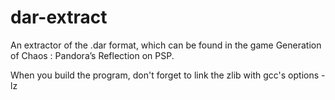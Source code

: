 dar-extract
===========

An extractor of the .dar format, which can be found in the game Generation of Chaos : Pandora’s Reflection on PSP.

When you build the program, don't forget to link the zlib with gcc's options -lz

